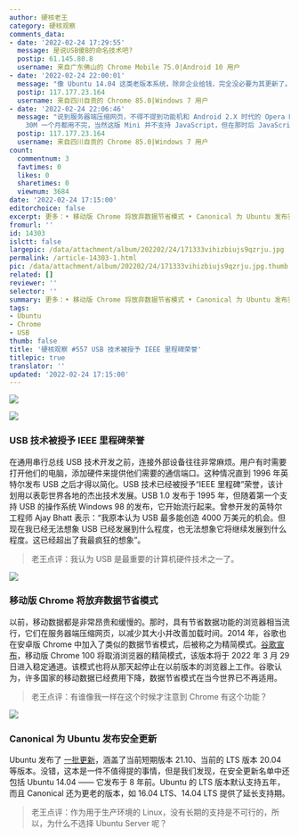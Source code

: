 ```yaml
---
author: 硬核老王
category: 硬核观察
comments_data:
- date: '2022-02-24 17:29:55'
  message: 是说USB傻B的命名技术吧?
  postip: 61.145.80.8
  username: 来自广东佛山的 Chrome Mobile 75.0|Android 10 用户
- date: '2022-02-24 22:00:01'
  message: "像 Ubuntu 14.04 这类老版本系统，除非企业给钱，完全没必要为其更新了。<br />\r\n8 年，LTS 都发布 4 个了，要升早升了。"
  postip: 117.177.23.164
  username: 来自四川自贡的 Chrome 85.0|Windows 7 用户
- date: '2022-02-24 22:06:46'
  message: "说到服务器端压缩网页，不得不提到功能机和 Android 2.X 时代的 Opera Mini。<br />\r\n那才叫一个省啊，5 元
    30M 一个月都用不完，当然这版 Mini 并不支持 JavaScript，但在那时后 JavaScript 也只是锦上添花，可有可无。"
  postip: 117.177.23.164
  username: 来自四川自贡的 Chrome 85.0|Windows 7 用户
count:
  commentnum: 3
  favtimes: 0
  likes: 0
  sharetimes: 0
  viewnum: 3684
date: '2022-02-24 17:15:00'
editorchoice: false
excerpt: 更多：• 移动版 Chrome 将放弃数据节省模式 • Canonical 为 Ubuntu 发布安全更新
fromurl: ''
id: 14303
islctt: false
largepic: /data/attachment/album/202202/24/171333vihizbiujs9qzrju.jpg
permalink: /article-14303-1.html
pic: /data/attachment/album/202202/24/171333vihizbiujs9qzrju.jpg.thumb.jpg
related: []
reviewer: ''
selector: ''
summary: 更多：• 移动版 Chrome 将放弃数据节省模式 • Canonical 为 Ubuntu 发布安全更新
tags:
- Ubuntu
- Chrome
- USB
thumb: false
title: '硬核观察 #557 USB 技术被授予 IEEE 里程碑荣誉'
titlepic: true
translator: ''
updated: '2022-02-24 17:15:00'
---
```


![](/data/attachment/album/202202/24/171333vihizbiujs9qzrju.jpg)


![](/data/attachment/album/202202/24/171342u88f0w8qe3oa8r81.jpg)


### USB 技术被授予 IEEE 里程碑荣誉


在通用串行总线 USB 技术开发之前，连接外部设备往往非常麻烦。用户有时需要打开他们的电脑，添加硬件来提供他们需要的通信端口。这种情况直到 1996 年英特尔发布 USB 之后才得以简化。USB 技术已经被授予“IEEE 里程碑”荣誉，该计划用以表彰世界各地的杰出技术发展。USB 1.0 发布于 1995 年，但随着第一个支持 USB 的操作系统 Windows 98 的发布，它开始流行起来。曾参开发的英特尔工程师 Ajay Bhatt 表示：“我原本认为 USB 最多能创造 4000 万美元的机会。但现在我已经无法想象 USB 已经发展到什么程度，也无法想象它将继续发展到什么程度。这已经超出了我最疯狂的想象”。



> 
> 老王点评：我认为 USB 是最重要的计算机硬件技术之一了。
> 
> 
> 


![](/data/attachment/album/202202/24/171355yxxecsc6rpjcez3h.jpg)


### 移动版 Chrome 将放弃数据节省模式


以前，移动数据都是非常昂贵和缓慢的。那时，具有节省数据功能的浏览器相当流行，它们在服务器端压缩网页，以减少其大小并改善加载时间。2014 年，谷歌也在安卓版 Chrome 中加入了类似的数据节省模式，后被称之为精简模式。[谷歌宣布](https://support.google.com/chrome/thread/151853370/sunsetting-chrome-lite-mode-in-m100-and-older?hl=en)，移动版 Chrome 100 将取消浏览器的精简模式，该版本将于 2022 年 3 月 29 日进入稳定通道。该模式也将从那天起停止在以前版本的浏览器上工作。谷歌认为，许多国家的移动数据已经费用下降，数据节省模式在当今世界已不再适用。



> 
> 老王点评：有谁像我一样在这个时候才注意到 Chrome 有这个功能？
> 
> 
> 


![](/data/attachment/album/202202/24/171438gt12zjiijn9e51tt.jpg)


### Canonical 为 Ubuntu 发布安全更新


Ubuntu 发布了 [一批更新](https://ubuntu.com/security/notices/USN-5299-1)，涵盖了当前短期版本 21.10、当前的 LTS 版本 20.04 等版本。没错，这本是一件不值得提的事情，但是我们发现，在安全更新名单中还包括 Ubuntu 14.04 —— 它发布于 8 年前。Ubuntu 的 LTS 版本默认支持五年，而且 Canonical 还为更老的版本，如 16.04 LTS、14.04 LTS 提供了延长支持期。



> 
> 老王点评：作为用于生产环境的 Linux，没有长期的支持是不可行的，所以，为什么不选择 Ubuntu Server 呢？
> 
> 
>